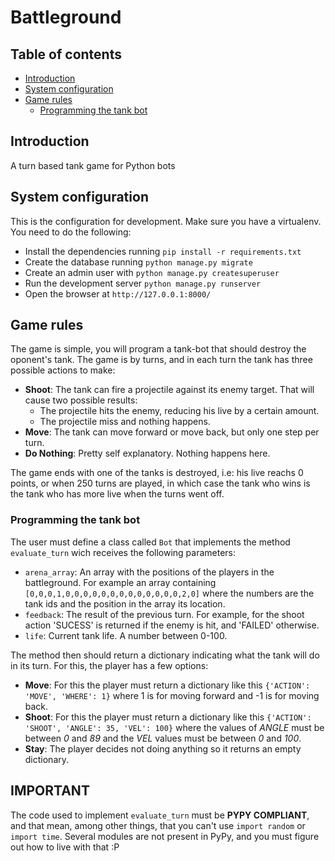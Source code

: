 Battleground
========================================================================

## Table of contents ##
- [Introduction](#introduction)
- [System configuration](#system-configurations)
- [Game rules](#game-rules)
    - [Programming the tank bot](#programming-the-tank-bot)

## Introduction ##

A turn based tank game for Python bots


## System configuration ##
This is the configuration for development. Make sure you have a virtualenv. You need to do the following:
* Install the dependencies running `pip install -r requirements.txt`
* Create the database running `python manage.py migrate`
* Create an admin user with `python manage.py createsuperuser`
* Run the development server `python manage.py runserver`
* Open the browser at `http://127.0.0.1:8000/`


## Game rules ##
The game is simple, you will program a tank-bot that should destroy the oponent's tank. The game is by turns, and in each turn the tank has three possible actions to make:
  * **Shoot**: The tank can fire a projectile against its enemy target. That will cause two possible results:
    - The projectile hits the enemy, reducing his live by a certain amount.
    - The projectile miss and nothing happens.
  * **Move**: The tank can move forward or move back, but only one step per turn.
  * **Do Nothing**: Pretty self explanatory. Nothing happens here.

The game ends with one of the tanks is destroyed, i.e: his live reachs 0 points, or when 250 turns are played, in which case the tank who wins is the tank who has more live when the turns went off.

### Programming the tank bot ###
The user must define a class called `Bot` that implements the method `evaluate_turn` wich receives the following parameters:
* `arena_array`: An array with the positions of the players in the battleground. For     example an array containing `[0,0,0,1,0,0,0,0,0,0,0,0,0,0,0,0,0,2,0]` where the     numbers are the tank ids and the position in the array its location.
* `feedback`: The result of the previous turn. For example, for the shoot action     'SUCESS' is returned if the enemy is hit, and 'FAILED' otherwise.
* `life`: Current tank life. A number between 0-100.

The method then should return a dictionary indicating what the tank will do in its turn. For this, the player has a few options:
  * **Move**: For this the player must return a dictionary like this `{'ACTION': 'MOVE', 'WHERE': 1}` where 1 is for moving forward and -1 is for moving back.
  * **Shoot**: For this the player must return a dictionary like this `{'ACTION': 'SHOOT', 'ANGLE': 35, 'VEL': 100}` where the values of _ANGLE_ must be between _0_ and _89_ and the _VEL_ values must be between _0_ and _100_.
  * **Stay**: The player decides not doing anything so it returns an empty dictionary.

## IMPORTANT ##
The code used to implement `evaluate_turn` must be **PYPY COMPLIANT**, and that mean, among other things, that you can't use `import random` or `import time`. Several modules are not present in PyPy, and you must figure out how to live with that :P
